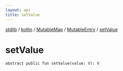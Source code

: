 ```yaml
---
layout: api
title: setValue
---
```

[stdlib](../../../index.html) / [kotlin](../../index.html) / [MutableMap](../index.html) / [MutableEntry](index.html) / [setValue](setValue.html)

# setValue

```
abstract public fun setValue(value: V): V
```
